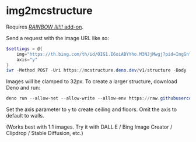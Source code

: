 # img2mcstructure

Requires
[_RAINBOW III!!!_ add-on](https://cdn.discordapp.com/attachments/830521962383802368/1200453046304518164/RAINBOW_III-beta.mcaddon).

Send a request with the image URL like so:

```powershell
$settings = @{
    img="https://th.bing.com/th/id/OIG1.E6oiABYYho.M3NJjMwgj?pid=ImgGn";
    axis="y"
}
iwr -Method POST -Uri https://mcstructure.deno.dev/v1/structure -Body ($settings | ConvertTo-Json) -OutFile "demo.mcstructure"
```

Images will be clamped to 32px. To create a larger structure, download Deno and
run:

```powershell
deno run --allow-net --allow-write --allow-env https://raw.githubusercontent.com/jasonjgardner/img2mcstructure/main/main.ts "http://placekitten.com/256/256" y
```

Set the axis parameter to `y` to create ceiling and floors. Omit the axis to
default to walls.

(Works best with 1:1 images. Try it with DALL·E / Bing Image Creator / Clipdrop
/ Stable Diffusion, etc.)

